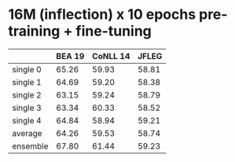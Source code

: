 # 16M (inflection) x 10 epochs pre-training + fine-tuning

| | BEA 19 | CoNLL 14 | JFLEG |
| --- | --- | --- | --- |
| single 0 | 65.26 | 59.93 | 58.81 |
| single 1 | 64.69 | 59.20 | 58.38 |
| single 2 | 63.15 | 59.24 | 58.79 |
| single 3 | 63.34 | 60.33 | 58.52 |
| single 4 | 64.84 | 58.94 | 59.21 |
| average  | 64.26 | 59.53 | 58.74 |
| ensemble | 67.80 | 61.44 | 59.23 |

